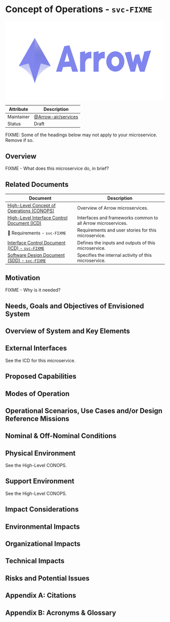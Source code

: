 # Concept of Operations - `svc-FIXME`

<center>

<img src="https://github.com/Arrow-air/tf-github/raw/main/src/templates/doc-banner-services.png" style="height:250px" />

</center>

Attribute | Description
--- | ---
Maintainer | [@Arrow-air/services](https://github.com/orgs/Arrow-air/teams)
Status | Draft
  
FIXME: Some of the headings below may not apply to your microservice. Remove if so.

## Overview

FIXME - What does this microservice do, in brief?

## Related Documents

Document | Description
--- | ---
[High-Level Concept of Operations (CONOPS)](https://github.com/Arrow-air/se-services/blob/develop/docs/conops.md) | Overview of Arrow microservices.
[High-Level Interface Control Document (ICD)](https://github.com/Arrow-air/se-services/blob/develop/docs/icd.md) | Interfaces and frameworks common to all Arrow microservices.
:construction: Requirements - `svc-FIXME` | Requirements and user stories for this microservice.
[Interface Control Document (ICD) - `svc-FIXME`](./icd.md) | Defines the inputs and outputs of this microservice.
[Software Design Document (SDD) - `svc-FIXME`](./sdd.md) | Specifies the internal activity of this microservice.

## Motivation

FIXME - Why is it needed?

## Needs, Goals and Objectives of Envisioned System

## Overview of System and Key Elements

## External Interfaces
See the ICD for this microservice.

## Proposed Capabilities

## Modes of Operation

## Operational Scenarios, Use Cases and/or Design Reference Missions

## Nominal & Off-Nominal Conditions

## Physical Environment

See the High-Level CONOPS.

## Support Environment

See the High-Level CONOPS.

## Impact Considerations

## Environmental Impacts

## Organizational Impacts

## Technical Impacts

## Risks and Potential Issues

## Appendix A: Citations

## Appendix B: Acronyms & Glossary

